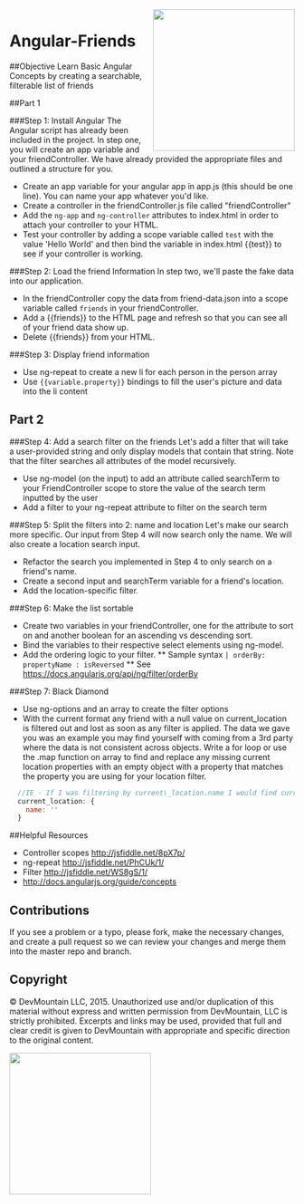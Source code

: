 <img src="https://devmounta.in/img/logowhiteblue.png" width="250" align="right">

Angular-Friends
===============

##Objective
Learn Basic Angular Concepts by creating a searchable, filterable list of friends

##Part 1

###Step 1: Install Angular
The Angular script has already been included in the project.
In step one, you will create an app variable and your friendController. We have already provided the appropriate files and outlined a structure for you. 
* Create an app variable for your angular app in app.js (this should be one line). You can name your app whatever you'd like.
* Create a controller in the friendController.js file called "friendController"
* Add the `ng-app` and `ng-controller` attributes to index.html in order to attach your controller to your HTML.
* Test your controller by adding a scope variable called `test` with the value 'Hello World' and then bind the variable in index.html {{test}} to see if your controller is working.

###Step 2: Load the friend Information
In step two, we'll paste the fake data into our application.
* In the friendController copy the data from friend-data.json into a scope variable called `friends` in your friendController.
* Add a {{friends}} to the HTML page and refresh so that you can see all of your friend data show up.
* Delete {{friends}} from your HTML.

###Step 3: Display friend information
* Use ng-repeat to create a new li for each person in the person array
* Use `{{variable.property}}` bindings to fill the user's picture and data into the li content

## Part 2

###Step 4: Add a search filter on the friends
Let's add a filter that will take a user-provided string and only display models that contain that string. 
Note that the filter searches all attributes of the model recursively.
* Use ng-model (on the input) to add an attribute called searchTerm to your FriendController scope to store the value of the search term inputted by the user
* Add a filter to your ng-repeat attribute to filter on the search term

###Step 5: Split the filters into 2: name and location
Let's make our search more specific. Our input from Step 4 will now search only the name.
We will also create a location search input.
* Refactor the search you implemented in Step 4 to only search on a friend's name.
* Create a second input and searchTerm variable for a friend's location.
* Add the location-specific filter.

###Step 6: Make the list sortable
* Create two variables in your friendController, one for the attribute to sort on and another boolean for an ascending vs descending sort.
* Bind the variables to their respective select elements using ng-model.
* Add the ordering logic to your filter.
** Sample syntax  `| orderBy: propertyName : isReversed`
** See https://docs.angularjs.org/api/ng/filter/orderBy

###Step 7: Black Diamond
* Use ng-options and an array to create the filter options
* With the current format any friend with a null value on current_location is filtered out and lost as soon as any filter is applied.  The data we gave you was an example you may find yourself with coming from a 3rd party where the data is not consistent across objects.  Write a for loop or use the .map function on array to find and replace any missing current location properties with an empty object with a property that matches the property you are using for your location filter.
```javascript
  //IE - If I was filtering by current\_location.name I would find current\_location: null and replace it with
  current_location: {     
    name: ''
  }
```

##Helpful Resources
* Controller scopes http://jsfiddle.net/8pX7p/
* ng-repeat http://jsfiddle.net/PhCUk/1/
* Filter http://jsfiddle.net/WS8gS/1/
* http://docs.angularjs.org/guide/concepts

## Contributions
If you see a problem or a typo, please fork, make the necessary changes, and create a pull request so we can review your changes and merge them into the master repo and branch.

## Copyright
© DevMountain LLC, 2015. Unauthorized use and/or duplication of this material without express and written permission from DevMountain, LLC is strictly prohibited. Excerpts and links may be used, provided that full and clear credit is given to DevMountain with appropriate and specific direction to the original content.

<img src="https://devmounta.in/img/logowhiteblue.png" width="250">
